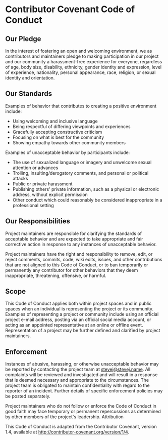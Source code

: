 # Contributor Covenant Code of Conduct

## Our Pledge

In the interest of fostering an open and welcoming environment,
we as contributors and maintainers pledge to making participation
in our project and our community a harassment-free experience for
everyone, regardless of age, body size, disability, ethnicity,
gender identity and expression, level of experience, nationality,
personal appearance, race, religion, or sexual identity and
orientation.

## Our Standards

Examples of behavior that contributes to creating a positive
environment include:

* Using welcoming and inclusive language
* Being respectful of differing viewpoints and experiences
* Gracefully accepting constructive criticism
* Focusing on what is best for the community
* Showing empathy towards other community members

Examples of unacceptable behavior by participants include:

* The use of sexualized language or imagery and unwelcome sexual
  attention or advances
* Trolling, insulting/derogatory comments, and personal or
  political attacks
* Public or private harassment
* Publishing others' private information, such as a physical or
  electronic address, without explicit permission
* Other conduct which could reasonably be considered
  inappropriate in a professional setting

## Our Responsibilities

Project maintainers are responsible for clarifying the standards
of acceptable behavior and are expected to take appropriate and
fair corrective action in response to any instances of
unacceptable behavior.

Project maintainers have the right and responsibility to remove,
edit, or reject comments, commits, code, wiki edits, issues, and
other contributions that are not aligned to this Code of Conduct,
or to ban temporarily or permanently any contributor for other
behaviors that they deem inappropriate, threatening, offensive,
or harmful.

## Scope

This Code of Conduct applies both within project spaces and in
public spaces when an individual is representing the project or
its community. Examples of representing a project or community
include using an official project e-mail address, posting via an
official social media account, or acting as an appointed
representative at an online or offline event. Representation of a
project may be further defined and clarified by project
maintainers.

## Enforcement

Instances of abusive, harassing, or otherwise unacceptable
behavior may be reported by contacting the project team at
stevej@stevej.name. All complaints will be reviewed and
investigated and will result in a response that is deemed
necessary and appropriate to the circumstances. The project team
is obligated to maintain confidentiality with regard to the
reporter of an incident. Further details of specific enforcement
policies may be posted separately.

Project maintainers who do not follow or enforce the Code of
Conduct in good faith may face temporary or permanent
repercussions as determined by other members of the project's
leadership.
Attribution

This Code of Conduct is adapted from the Contributor Covenant,
version 1.4, available at
http://contributor-covenant.org/version/1/4.
